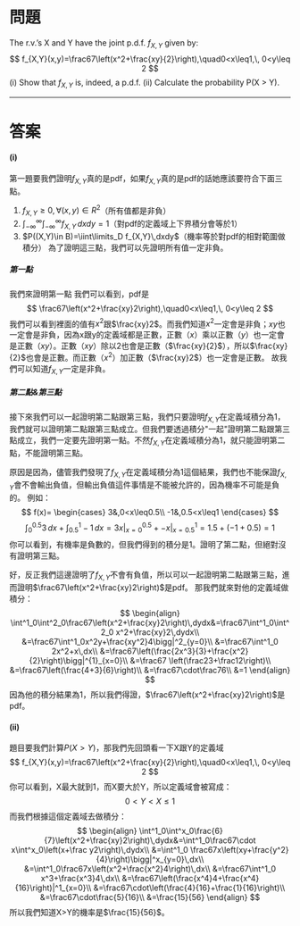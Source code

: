 # 問題
The r.v.’s X and Y have the joint p.d.f. $f_{X,Y}$ given by:
$$
f_{X,Y}(x,y)=\frac67\left(x^2+\frac{xy}{2}\right),\quad0<x\leq1,\, 0<y\leq 2
$$
(i) Show that $f_{X,Y}$ is, indeed, a p.d.f.
(ii) Calculate the probability P(X > Y).
- - -
# 答案
#### (i)
第一題要我們證明$f_{X,Y}$真的是pdf，如果$f_{X,Y}$真的是pdf的話她應該要符合下面三點。
1. $f_{X,Y}\geq 0,\,\forall(x,y)\in R^2$（所有值都是非負）
2. $\int^{\infty}_{-\infty}\int^{\infty}_{-\infty}f_{X,Y}\,dxdy=1$（對pdf的定義域上下界積分會等於1）
3. $P((X,Y)\in B)=\iint\limits_D f_{X,Y}\,dxdy$（機率等於對pdf的相對範圍做積分）
為了證明這三點，我們可以先證明所有值一定非負。
##### 第一點
我們來證明第一點
我們可以看到，pdf是
$$
\frac67\left(x^2+\frac{xy}2\right),\quad0<x\leq1,\, 0<y\leq 2
$$
我們可以看到裡面的值有$x^2$跟$\frac{xy}2$。而我們知道$x^2$一定會是非負；$xy$也一定會是非負，因為x跟y的定義域都是正數，正數（$x$）乘以正數（$y$）也一定會是正數（$xy$）。正數（$xy$）除以2也會是正數（$\frac{xy}{2}$），所以$\frac{xy}{2}$也會是正數。而正數（$x^2$）加正數（$\frac{xy}2$）也一定會是正數。
故我們可以知道$f_{X,Y}$一定是非負。

##### 第二點&第三點
接下來我們可以一起證明第二點跟第三點，我們只要證明$f_{X,Y}$在定義域積分為1，我們就可以證明第二點跟第三點成立。但我們要透過積分"一起"證明第二點跟第三點成立，我們一定要先證明第一點。不然$f_{X,Y}$在定義域積分為1，就只能證明第二點，不能證明第三點。

原因是因為，儘管我們發現了$f_{X,Y}$在定義域積分為1這個結果，我們也不能保證$f_{X,Y}$會不會輸出負值，但輸出負值這件事情是不能被允許的，因為機率不可能是負的。
例如：
$$
f(x)=
\begin{cases}
3&,0<x\leq0.5\\
-1&,0.5<x\leq1
\end{cases}
$$
$$
\int^{0.5}_0 3\,dx+\int^1_{0.5}-1\,dx=\left.3x\right|^{0.5}_{x=0}+-x|^1_{x=0.5}=1.5+(-1+0.5)=1
$$
你可以看到，有機率是負數的，但我們得到的積分是1。證明了第二點，但絕對沒有證明第三點。

好，反正我們這邊證明了$f_{X,Y}$不會有負值，所以可以一起證明第二點跟第三點，進而證明$\frac67\left(x^2+\frac{xy}2\right)$是pdf。
那我們就來對他的定義域做積分：
$$
\begin{align}
\int^1_0\int^2_0\frac67\left(x^2+\frac{xy}2\right)\,dydx&=\frac67\int^1_0\int^2_0 x^2+\frac{xy}2\,dydx\\
&=\frac67\int^1_0x^2y+\frac{xy^2}4\bigg|^2_{y=0}\\
&=\frac67\int^1_0 2x^2+x\,dx\\
&=\frac67\left(\frac{2x^3}{3}+\frac{x^2}{2}\right)\bigg|^{1}_{x=0}\\
&=\frac67 \left(\frac23+\frac12\right)\\
&=\frac67\left(\frac{4+3}{6}\right)\\
&=\frac67\cdot\frac76\\
&=1
\end{align}
$$
因為他的積分結果為1，所以我們得證，$\frac67\left(x^2+\frac{xy}2\right)$是pdf。
#### (ii)
題目要我們計算$P(X>Y)$，那我們先回頭看一下X跟Y的定義域
$$
f_{X,Y}(x,y)=\frac67\left(x^2+\frac{xy}{2}\right),\quad0<x\leq1,\, 0<y\leq 2
$$
你可以看到，X最大就到1，而X要大於Y，所以定義域會被寫成：
$$
0<Y<X\leq1
$$
而我們根據這個定義域去做積分：
$$
\begin{align}
\int^1_0\int^x_0\frac{6}{7}\left(x^2+\frac{xy}2\right)\,dydx&=\int^1_0\frac67\cdot x\int^x_0\left(x+\frac y2\right)\,dydx\\
&=\int^1_0 \frac67x\left(xy+\frac{y^2}{4}\right)\bigg|^x_{y=0}\,dx\\
&=\int^1_0\frac67x\left(x^2+\frac{x^2}4\right)\,dx\\
&=\frac67\int^1_0 x^3+\frac{x^3}4\,dx\\
&=\frac67\left(\frac{x^4}4+\frac{x^4}{16}\right)|^1_{x=0}\\
&=\frac67\cdot\left(\frac{4}{16}+\frac{1}{16}\right)\\
&=\frac67\cdot\frac{5}{16}\\
&=\frac{15}{56}
\end{align}
$$
所以我們知道X>Y的機率是$\frac{15}{56}$。
